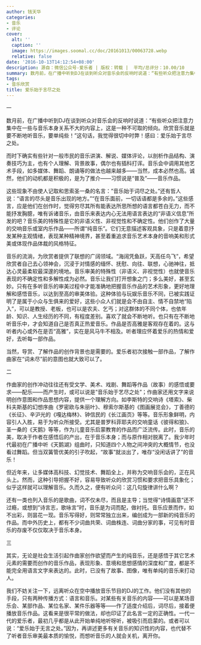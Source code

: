```yaml
---
author: 钱天华
categories:
- 音乐
- 评论
cover:
  alt: ''
  caption: ''
  image: https://images.soomal.cc/doc/20161013/00063728.webp
  relative: false
date: '2016-10-13T14:12:54+08:00'
description: 源自：微信公众号-爱乐者 | 版权：转载 |  平均/总评分：10.00/10
summary: 数月前，在广播中听到DJ在谈到听众对音乐会的反响时说道：“有些听众把注意力集中在一些与音乐本身关系不大的内容上，这是一种不可取的倾向。欣赏音乐就是要不断地听音乐，要单纯些！”这句话，我觉得很切中时弊！感曰：爱乐始于言尽之处……
tags:
- 音乐欣赏
title: 爱乐始于言尽之处
---
```


一

数月前，在广播中听到DJ在谈到听众对音乐会的反响时说道：“有些听众把注意力集中在一些与音乐本身关系不大的内容上，这是一种不可取的倾向。欣赏音乐就是要不断地听音乐，要单纯些！”这句话，我觉得很切中时弊！感曰：爱乐始于言尽之处。

而时下确实有些针对一般市民的音乐讲演、解说、媒体评论，以剖析作品结构、演奏技巧为主，也有个人理解、背景故事，偶尔也有插科打诨。音乐会中调用其他艺术手段，如多媒体、舞蹈、朗诵等的做法也越来越多――当然，成本必然也高。诚然，他们的动机都是积极的，是为了推介――习惯说是“普及”――音乐作品。

这些现象不由使人记取和思索圣一桑的名言：”音乐始于词尽之处。”还有哲人说：“语言的尽头是音乐出现的地方。”“在音乐面前，一切话语都是多余的。”这些感言，应是他们在创作时，觉得穷尽其所有能表达所思所想的语言都苍白无力，而不能抒发胸臆，唯有诉诸音乐，由音乐来表达内心无法用语言表达的“非语义信息”所发的吧？音乐美的特殊性是它的非语义性、非视觉性和不确定性。他们创作了大量的交响音乐或室内乐作品――所谓“纯音乐”。它们无意描述客观具象，只是着意抒发某种主观情绪，表现某种精神境界，甚至着重追求音乐艺术本身的音响美和形式美或体现作品体裁的风格特征。

音乐的流淌，为欣赏者提供了联想的广阔领域。“海阔凭鱼跃，天高任鸟飞”，希望欣赏者自己去心领神会，沉浸于对情感的缅怀、抚慰、向往、联想，心驰神往，抵达心灵最柔软最深邃的境地。音乐审美的特殊性（非语义、非视觉性）也就使音乐表现的不确定性和多解性成为必然。音乐让我们打开想象之门；多么美好，甚至玄妙。只有在多听音乐的审美过程中才能准确地把握音乐作品的艺术形象，更好地理解和感悟音乐，以达到至高的审美体验。这种体验与玩娱乐音乐不同，已被实践证明了是属于小众与生俱来的爱好，这些小众人们就是会不由自主、情不自禁地“陷入”，可以是教授、老板，也可以是农夫、乞丐；对这群体的不同个体，也依年龄、知识、人生经历的不同，有程度差别。喜欢了就会不断地听。也只有在不断地听音乐中，才会知道自己是否真正热爱音乐。作品是否高雅是客观存在着的。这与听者内心或外在是否“高雅”，实在是风马牛不相及。听者理应怀着爱乐的热情和爱好，去听每一部作品。

当然，导赏、了解作品的创作背景也是需要的。爱乐者初次接触一部作品，了解作曲家在“词未尽”前的意图也就大致可以了。

二

作曲家的创作冲动往往还有受文学、美术、戏剧、舞蹈等作品（故事）的感悟或要求――配乐――而产生时，或可以说是”音乐始于艺尽之处”；作曲家还用文字来说明创作意图和作品思想内容，提供一个理解方向。如李斯特的交响诗《塔索》、柴科夫斯基的幻想序曲《罗密欧与朱丽叶》、穆索尔斯基的《图画展览会》，丁善德的《长征》、辛沪光的《嘎达梅林》、钟信民的《长江画页》等等。音乐形象鲜明，内容引人入胜，易于为听众所接受。尤其是普罗科菲耶夫的交响童话《彼得和狼》、圣一桑的《天鹅》等等，作为儿童音乐启蒙教育的作品而广泛流传。此时，音乐的美，取决于作者在感悟后的产出，在于音乐本身；而与原作相对脱离了。我少年时代最初在广播中听《天鹅湖》组曲时，只知道四个人物之间冲突的大概情节，也没看过舞蹈。但当双簧管优美的引子吹起，“故事”就淡出了，唯存“没闲话讲了”的音乐！

但近年来，让多媒体高科技、幻觉技术、舞蹈全上，并称为交响音乐会的，正在风头上。然而，这种引导把握不好，容易导致听众的欣赏习惯和要求把音乐具象化；似乎这样就可以理解音乐。久而久之，便有听众问：这几句旋律讲什么啊？

还有一类也列入音乐的是歌曲，词不仅未尽，而且是主导；当觉得“诗情画意”还不过瘾，或想到”诗言志，歌咏言”时，音乐是为词而配，做衬托。音乐应景而作，如不出彩，则昙花一现。音乐写得好，则常常独立出来，编创成为一部新的纯音乐的作品。而中外历史上，都有不少词曲共荣、词曲株连、词曲分家的事，可见有时音乐的存废不仅仅取决于音乐本身。

三

其实，无论是社会生活引起作曲家创作欲望而产生的纯音乐，还是感悟于其它艺术元素的需要而创作的音乐作品，表现形象、意境和思想感情的深度和广度，都是不能完全用语言文字来表达的。此时，已没有了故事、图像，唯有单纯的音乐来打动人。

我们不妨关注一下，远离听众在空中播放音乐节目的DJ的工作。他们没有其他的手段，只有两种传播方式：语言和音乐。对某些有关音乐的内容――可以是某场音乐会、某部作品、某位名家、某件乐器等等――作了适度介绍后，词尽后，接着便播放音乐作品。这看来是很平常的做法，却也印证了此名言一定的正确性。一代一代的爱乐者，最初几乎都是从此开始单纯地听呀听，被吸引而启蒙的。或者可以说：“爱乐始于无言之处。”因为，再讲述更多有关音乐的知识性的内容，也代替不了听者音乐审美最本质的愉悦，而想听音乐的人就会关机，离开你。